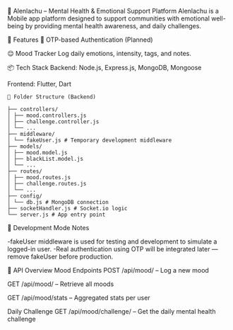 🌿 Alenlachu – Mental Health & Emotional Support Platform
Alenlachu is a Mobile app platform designed to support communities with emotional well-being by providing mental health awareness, and daily challenges. 

🚀 Features
🔐 OTP-based Authentication (Planned)

😌 Mood Tracker
Log daily emotions, intensity, tags, and notes.

📦 Tech Stack
Backend: Node.js, Express.js, MongoDB, Mongoose

Frontend: Flutter, Dart


```
📁 Folder Structure (Backend)

├── controllers/
│ ├── mood.controllers.js
│ ├── challenge.controller.js
│ └── ...
├── middleware/
│ └── fakeUser.js # Temporary development middleware
├── models/
│ ├── mood.model.js
│ ├── blackList.model.js
│ └── ...
├── routes/
│ ├── mood.routes.js
│ ├── challenge.routes.js
│ └── ...
├── config/
│ └── db.js # MongoDB connection
├── socketHandler.js # Socket.io logic
└── server.js # App entry point
```


🧪 Development Mode Notes

-fakeUser middleware is used for testing and development to simulate a logged-in user.
-Real authentication using OTP will be integrated later — remove fakeUser before production.

📜 API Overview
Mood Endpoints
POST /api/mood/ – Log a new mood

GET /api/mood/ – Retrieve all moods

GET /api/mood/stats – Aggregated stats per user

Daily Challenge
GET /api/mood/challenge/ – Get the daily mental health challenge



